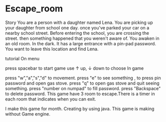 # Escape_room

Story 
You are a person with a daughter named Lena. You are picking up your daughter from school one day. once you've parked your car on a nearby school street. Before entering the school, you are crossing the street. then something happened that you weren't aware of. You awaken in an old room. In the dark. It has a large entrance with a pin-pad password. You want to leave this location and find Lena.

tutorial On menu

press spacebar to start game
use ↑ up, ↓ down to choose
In game

press "w","a","s","d" to movement.
press "e" to see something , to press pin password and open gas stove.
press "q" to open gas stove and quit seeing something.
press "number on numpad" to fill password.
press "Backspace" to delete password.
This game have 3 room to escape.There is a timer in each room that indicates when you can exit.

I make this game for month. Creating by using java. This game is making without Game engine.
